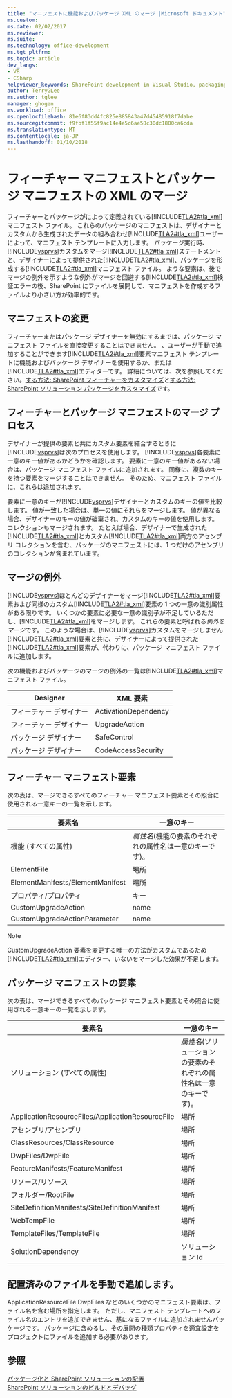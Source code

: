 ```yaml
---
title: "マニフェストに機能およびパッケージ XML のマージ |Microsoft ドキュメント"
ms.custom: 
ms.date: 02/02/2017
ms.reviewer: 
ms.suite: 
ms.technology: office-development
ms.tgt_pltfrm: 
ms.topic: article
dev_langs:
- VB
- CSharp
helpviewer_keywords: SharePoint development in Visual Studio, packaging
author: TerryGLee
ms.author: tglee
manager: ghogen
ms.workload: office
ms.openlocfilehash: 81e6f83dd4fc825e885843a47d45485918f7dabe
ms.sourcegitcommit: f9fbf1f55f9ac14e4e5c6ae58c30dc1800ca6cda
ms.translationtype: MT
ms.contentlocale: ja-JP
ms.lasthandoff: 01/10/2018
---
```

# <a name="merging-xml-in-feature-and-package-manifests"></a>フィーチャー マニフェストとパッケージ マニフェストの XML のマージ
  フィーチャーとパッケージがによって定義されている[!INCLUDE[TLA2#tla_xml](../sharepoint/includes/tla2sharptla-xml-md.md)]マニフェスト ファイル。 これらのパッケージのマニフェストは、デザイナーとカスタムから生成されたデータの組み合わせ[!INCLUDE[TLA2#tla_xml](../sharepoint/includes/tla2sharptla-xml-md.md)]ユーザーによって、マニフェスト テンプレートに入力します。 パッケージ実行時、[!INCLUDE[vsprvs](../sharepoint/includes/vsprvs-md.md)]カスタムをマージ[!INCLUDE[TLA2#tla_xml](../sharepoint/includes/tla2sharptla-xml-md.md)]ステートメントと、デザイナーによって提供された[!INCLUDE[TLA2#tla_xml](../sharepoint/includes/tla2sharptla-xml-md.md)]、パッケージを形成する[!INCLUDE[TLA2#tla_xml](../sharepoint/includes/tla2sharptla-xml-md.md)]マニフェスト ファイル。 ような要素は、後でマージの例外を示すような例外がマージを回避する[!INCLUDE[TLA2#tla_xml](../sharepoint/includes/tla2sharptla-xml-md.md)]検証エラーの後、SharePoint にファイルを展開して、マニフェストを作成するファイルより小さい方が効率的です。  
  
## <a name="modifying-the-manifests"></a>マニフェストの変更  
 フィーチャーまたはパッケージ デザイナーを無効にするまでは、パッケージ マニフェスト ファイルを直接変更することはできません。 、ユーザーが手動で追加することができます[!INCLUDE[TLA2#tla_xml](../sharepoint/includes/tla2sharptla-xml-md.md)]要素マニフェスト テンプレートに機能およびパッケージ デザイナーを使用するか、または[!INCLUDE[TLA2#tla_xml](../sharepoint/includes/tla2sharptla-xml-md.md)]エディターです。 詳細については、次を参照してください。[する方法: SharePoint フィーチャーをカスタマイズ](../sharepoint/how-to-customize-a-sharepoint-feature.md)と[する方法: SharePoint ソリューション パッケージをカスタマイズ](../sharepoint/how-to-customize-a-sharepoint-solution-package.md)です。  
  
## <a name="feature-and-package-manifest-merge-process"></a>フィーチャーとパッケージ マニフェストのマージ プロセス  
 デザイナーが提供の要素と共にカスタム要素を結合するときに[!INCLUDE[vsprvs](../sharepoint/includes/vsprvs-md.md)]は次のプロセスを使用します。 [!INCLUDE[vsprvs](../sharepoint/includes/vsprvs-md.md)]各要素に一意のキー値があるかどうかを確認します。 要素に一意のキー値があるない場合は、パッケージ マニフェスト ファイルに追加されます。 同様に、複数のキーを持つ要素をマージすることはできません。 そのため、マニフェスト ファイルに、これらは追加されます。  
  
 要素に一意のキーが[!INCLUDE[vsprvs](../sharepoint/includes/vsprvs-md.md)]デザイナーとカスタムのキーの値を比較します。 値が一致した場合は、単一の値にそれらをマージします。 値が異なる場合、デザイナーのキーの値が破棄され、カスタムのキーの値を使用します。 コレクションもマージされます。 たとえば場合、デザイナーで生成された[!INCLUDE[TLA2#tla_xml](../sharepoint/includes/tla2sharptla-xml-md.md)]とカスタム[!INCLUDE[TLA2#tla_xml](../sharepoint/includes/tla2sharptla-xml-md.md)]両方のアセンブリ コレクションを含む、パッケージのマニフェストには、1 つだけのアセンブリのコレクションが含まれています。  
  
## <a name="merge-exceptions"></a>マージの例外  
 [!INCLUDE[vsprvs](../sharepoint/includes/vsprvs-md.md)]ほとんどのデザイナーをマージ[!INCLUDE[TLA2#tla_xml](../sharepoint/includes/tla2sharptla-xml-md.md)]要素および同様のカスタム[!INCLUDE[TLA2#tla_xml](../sharepoint/includes/tla2sharptla-xml-md.md)]要素の 1 つの一意の識別属性がある限りです。 いくつかの要素に必要な一意の識別子が不足しているただし、[!INCLUDE[TLA2#tla_xml](../sharepoint/includes/tla2sharptla-xml-md.md)]をマージします。 これらの要素と呼ばれる*例外をマージ*です。 このような場合は、[!INCLUDE[vsprvs](../sharepoint/includes/vsprvs-md.md)]カスタムをマージしません[!INCLUDE[TLA2#tla_xml](../sharepoint/includes/tla2sharptla-xml-md.md)]要素と共に、デザイナーによって提供された[!INCLUDE[TLA2#tla_xml](../sharepoint/includes/tla2sharptla-xml-md.md)]要素が、代わりに、パッケージ マニフェスト ファイルに追加します。  
  
 次の機能およびパッケージのマージの例外の一覧は[!INCLUDE[TLA2#tla_xml](../sharepoint/includes/tla2sharptla-xml-md.md)]マニフェスト ファイル。  
  
|Designer|XML 要素|  
|--------------|-----------------|  
|フィーチャー デザイナー|ActivationDependency|  
|フィーチャー デザイナー|UpgradeAction|  
|パッケージ デザイナー|SafeControl|  
|パッケージ デザイナー|CodeAccessSecurity|  
  
## <a name="feature-manifest-elements"></a>フィーチャー マニフェスト要素  
 次の表は、マージできるすべてのフィーチャー マニフェスト要素とその照合に使用される一意キーの一覧を示します。  
  
|要素名|一意のキー|  
|------------------|----------------|  
|機能 (すべての属性)|*属性名*(機能の要素のそれぞれの属性名は一意のキーです)。|  
|ElementFile|場所|  
|ElementManifests/ElementManifest|場所|  
|プロパティ/プロパティ|キー|  
|CustomUpgradeAction|name|  
|CustomUpgradeActionParameter|name|  
  
> [!NOTE]  
>  CustomUpgradeAction 要素を変更する唯一の方法がカスタムであるため[!INCLUDE[TLA2#tla_xml](../sharepoint/includes/tla2sharptla-xml-md.md)]エディター、いないをマージした効果が不足します。  
  
## <a name="package-manifest-elements"></a>パッケージ マニフェストの要素  
 次の表は、マージできるすべてのパッケージ マニフェスト要素とその照合に使用される一意キーの一覧を示します。  
  
|要素名|一意のキー|  
|------------------|----------------|  
|ソリューション (すべての属性)|*属性名*(ソリューションの要素のそれぞれの属性名は一意のキーです)。|  
|ApplicationResourceFiles/ApplicationResourceFile|場所|  
|アセンブリ/アセンブリ|場所|  
|ClassResources/ClassResource|場所|  
|DwpFiles/DwpFile|場所|  
|FeatureManifests/FeatureManifest|場所|  
|リソース/リソース|場所|  
|フォルダー/RootFile|場所|  
|SiteDefinitionManifests/SiteDefinitionManifest|場所|  
|WebTempFile|場所|  
|TemplateFiles/TemplateFile|場所|  
|SolutionDependency|ソリューション Id|  
  
## <a name="manually-add-deployed-files"></a>配置済みのファイルを手動で追加します。  
 ApplicationResourceFile DwpFiles などのいくつかのマニフェスト要素は、ファイル名を含む場所を指定します。 ただし、マニフェスト テンプレートへのファイル名のエントリを追加できません、基になるファイルに追加されませんパッケージです。 パッケージに含めるし、その展開の種類プロパティを適宜設定をプロジェクトにファイルを追加する必要があります。  
  
## <a name="see-also"></a>参照  
 [パッケージ化と SharePoint ソリューションの配置](../sharepoint/packaging-and-deploying-sharepoint-solutions.md)   
 [SharePoint ソリューションのビルドとデバッグ](../sharepoint/building-and-debugging-sharepoint-solutions.md)  
  
  